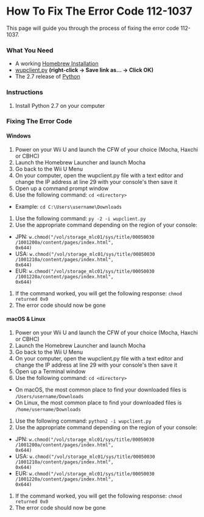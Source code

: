 # How To Fix The Error Code 112-1037

This page will guide you through the process of fixing the error code 112-1037.

### What You Need

- A working [Homebrew Installation](user-guide/introduction)
- [wupclient.py](https://raw.githubusercontent.com/dimok789/mocha/master/ios_mcp/wupclient.py) **(right-click -> Save link as... -> Click OK)**
- The 2.7 release of [Python](https://www.python.org/download/releases/2.7/)

### Instructions

1. Install Python 2.7 on your computer

### Fixing The Error Code

<!-- tabs:start -->

#### **Windows**

1. Power on your Wii U and launch the CFW of your choice (Mocha, Haxchi or CBHC)
1. Launch the Homebrew Launcher and launch Mocha
1. Go back to the Wii U Menu
1. On your computer, open the wupclient.py file with a text editor and change the IP address at line 29 with your console's then save it
1. Open up a command prompt window
1. Use the following command: `cd <directory>`
  - Example: <code>cd C:\Users\username<wbr>\Downloads</code>
1. Use the following command: `py -2 -i wupclient.py`
1. Use the appropriate command depending on the region of your console:
 - JPN: <code>w.chmod("/vol<wbr>/storage_mlc01<wbr>/sys/title/00050030<wbr>/1001200a/content<wbr>/pages<wbr>/index.html", 0x644)</code>
 - USA: <code>w.chmod("/vol<wbr>/storage_mlc01<wbr>/sys/title/00050030<wbr>/1001210a/content<wbr>/pages<wbr>/index.html", 0x644)</code>
 - EUR: <code>w.chmod("/vol<wbr>/storage_mlc01<wbr>/sys/title/00050030<wbr>/1001220a/content<wbr>/pages<wbr>/index.html", 0x644)</code>
1. If the command worked, you will get the following response: `chmod returned 0x0`
1. The error code should now be gone

#### **macOS & Linux**

1. Power on your Wii U and launch the CFW of your choice (Mocha, Haxchi or CBHC)
1. Launch the Homebrew Launcher and launch Mocha
1. Go back to the Wii U Menu
1. On your computer, open the wupclient.py file with a text editor and change the IP address at line 29 with your console's then save it
1. Open up a Terminal window
1. Use the following command: `cd <directory>`
 - On macOS, the most common place to find your downloaded files is <code>/Users/username<wbr>/Downloads</code>
 - On Linux, the most common place to find your downloaded files is <code>/home/username<wbr>/Downloads</code>
1. Use the following command: `python2 -i wupclient.py`
1. Use the appropriate command depending on the region of your console:
 - JPN: <code>w.chmod("/vol<wbr>/storage_mlc01<wbr>/sys/title/00050030<wbr>/1001200a/content<wbr>/pages<wbr>/index.html", 0x644)</code>
 - USA: <code>w.chmod("/vol<wbr>/storage_mlc01<wbr>/sys/title/00050030<wbr>/1001210a/content<wbr>/pages<wbr>/index.html", 0x644)</code>
 - EUR: <code>w.chmod("/vol<wbr>/storage_mlc01<wbr>/sys/title/00050030<wbr>/1001220a/content<wbr>/pages<wbr>/index.html", 0x644)</code>
1. If the command worked, you will get the following response: `chmod returned 0x0`
1. The error code should now be gone

<!-- tabs:end -->